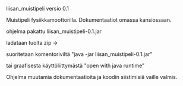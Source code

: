 liisan_muistipeli 
versio 0.1
 
Muistipeli fysiikkamoottorilla.
Dokumentaatiot omassa kansiossaan.

ohjelma pakattu liisan_muistipeli-0.1.jar

ladataan tuolta zip ->

suoritetaan komentoriviltä "java -jar liisan_muistipeli-0.1.jar"

tai graafisesta käyttöliittymästä "open with java runtime"

Ohjelma muutamia dokumentaatioita ja koodin siistimisiä vaille valmis.
